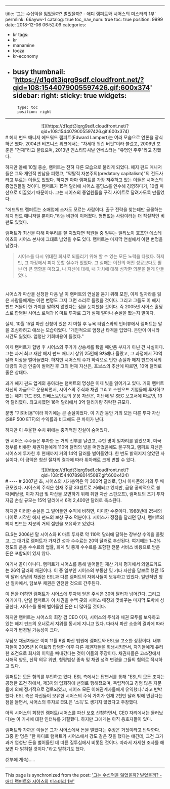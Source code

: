 
---
title: '그는 수십억을 잃었을까? 벌었을까? - 애디 램퍼트와 시어스의 미스터리 1부'
permlink: 66aywv-1
catalog: true
toc_nav_num: true
toc: true
position: 9999
date: 2018-12-06 06:52:09
categories:
- kr
tags:
- kr
- manamine
- tooza
- kr-economy
- busy
thumbnail: 'https://d1qdt3iqrg9sdf.cloudfront.net/?qid=108:1544079005597426.gif:600x374'
sidebar:
    right:
        sticky: true
widgets:
    -
        type: toc
        position: right
---


<center>
![](https://d1qdt3iqrg9sdf.cloudfront.net/?qid=108:1544079005597426.gif:600x374)
</center>
#
헤지 펀드 매니저 에드워드 램퍼트(Edward Lampert)는 여러 모습으로 언론을 장식하곤 했다. 2004년 비즈니스 위크에서는 "차세대 워런 버핏"이라 불렀고, 2006년 포춘은 "천재"라고 불렀으며, 2013년 인스티튜셔널 인베스터는 "유명인 주주"라고 칭했다.
  
하지만 올해 10월 중순, 램퍼트는 전혀 다른 모습으로 불리게 되었다. 헤지 펀드 매니저들은 그와 개인적 만남을 피했고, "약탈적 자본주의(predatory capitalism)"의 전도사라고 부르는 이들도 있었다. 하지만 아마 램퍼트를 가장 저주하고 있는 이들은 시어스의 종업원들일 것이다. 램퍼트가 15억 달러에 시어스 홀딩스를 인수해 경영하다가, 10월 파산으로 이끌었기 때문이다. 그는 시어스의 종업원들을 구직 사이트로 달려가도록 만들었다.
  
"에드워드 램퍼트는 소매업에 소자도 모르는 사람이다. 출구 전략을 찾는데만 골몰하는 헤지 펀드 매니저일 뿐이다."라는 비판이 이어졌다. 형편없는 사람이라는 더 직설적인 비판도 있었다.
  
램퍼트가 최선을 다해 마무리를 잘 지었다면 직원들 중 일부는 일리노이 호프만 에스테이츠의 시어스 본사에 그대로 남았을 수도 있다. 램퍼트는 마지막 연설에서 이런 변명을 남겼다.
  
>시어스를 다시 위대한 회사로 되돌리기 위해 할 수 있는 모든 노력을 다했다. 하지만, 그 과정에서 피치 못할 실수가 있었다. 그 실패는 이전의 어떤 성공보다도 훨씬 더 큰 영향을 미쳤고, 나 자신에 대해, 내 가치에 대해 심각한 의문을 들게 만들었다.
#  
시어스가 파산을 신청한 다음 날 이 램퍼트의 연설을 듣기 위해 모인, 이제 일자라를 잃은 사람들에게는 이런 변명도 그저 그런 소리로 들렸을 것이다. 그리고 그들도 이 헤지 펀드 거물이 한 가지를 말하지 않았다는 점을 눈치챘을 것이다. 즉 2005년 시어스 홀딩스로 합병된 시어스 로벅과 K 마트 투자로 그가 실제 얼마나 손실을 봤는지 
말이다. 
  
실제, 10월 15일 파산 신청이 있은 지 며칠 후 뉴욕 타임스와의 인터뷰에서 램퍼트는 말을 조심하려고 애쓰는 모습이었다. "개인적으로 엄청난 타격을 입었다. 돈만이 아니라 시간도 잃었다. 엄청난 기회비용이 들었다." 
  
이제 램퍼트가 합병 후 시어스의 주가가 상승세를 탔을 때만큼 부자가 아닌 건 사실이다. 그는 과거 최고 재산 헤지 펀드 매니저 상위 25인에 9차례나 올랐고, 그 과정에서 70억 달러 이상을 벌어들였다. 하지만 시어스의 주가 하락으로 인한 손실과 헤지 펀드에서의 대량의 자금 인출이 벌어진 후 그의 현재 자산은, 포브스의 추산에 따르면, 10억 달러로 줄은 상태다. 
  
과거 헤지 펀드 업계의 총아라는 램퍼트의 명성은 이제 빛을 잃어가고 있다. 거의 램퍼트 자신의 자금으로 운용되면서, 시어스의 주식과 채권 그리고 스핀오프 기업들에 투자하고 있는 헤지 펀드 ESL 인베스트먼트의 운용 자산은, 지난해 말 SEC 보고서에 따르면, 13억 달러였다. 최고치였던 16억 달러에서 3억 달러가량 하락한 규모다. 
  
분명 "기회비용"이라 하기에는 큰 손실이었다. 이 기간 동안 거의 모든 다른 투자 자산(S&P 500 ETF)의 수익률과 비교해도 큰 차이가 난다. 
  
하지만 이 우울한 수치 뒤에는 충격적인 진실이 숨어있다.
  
현 시어스 주주들은 투자한 돈 거의 전부를 날렸고, 수만 명이 일자리를 잃었으며, 미국 정부를 비롯한 채권자들에게 110억 달러의 빚을 떠안겼음에도 불구하고, 램퍼트 자신은 시어스에 투자한 후 현재까지 거의 14억 달러를 벌어들였다. 한 번도 밝혀지지 않았던 사실이다. 이 금액은 청산 절차의 결과에 따라 위아래로 크게 변할 수 있다.

<center>
![](https://d1qdt3iqrg9sdf.cloudfront.net/?qid=108:1544078980145087.gif:600x424)
</center>
#
----
#  
2007년 초, 시어스의 시가총액은 약 300억 달러로, 당시 아마존의 거의 두 배 규모였다. 시어스의 주식은 현재 주당 33센트로 거래되고 있지만, 금융 공학적으로 볼 때(배당금, 이자 지급 및 파산을 모면하기 위해 취한 자산 스핀오프), 램퍼트의 초기 투자 자금 손실 규모는 15억 달러에서 6억 2,400만 달러로 축소된다.
  
하지만 이러한 손실은 그 벌어들인 수익에 비하면, 미미한 수준이다. 1988년에 25세의 나이로 시작한 헤지 펀드의 보상 구조 덕분이다. 시어스가 정점을 달리던 당시, 램퍼트의 헤지 펀드는 지분의 거의 절반을 보유하고 있었다. 
  
ELS는 2006년 말 시어스와 K 마트 투자로 약 110억 달러에 달하는 장부상 수익을 올렸고, 그 대가로 램퍼트가 가져간 성과 수수료는 20억 달러로 추산된다. 여기에는 1~2% 정도의 운용 수수료와 법률, 회계 및 중개 수수료를 포함한 전문 서비스 비용으로 받은 돈은 포함되어 있지 않다. 
  
여기서 끝이 아니다. 램퍼트가 시어스를 통해 벌어들인 재산 가치 평가에서 와일드카드는 26억 달러의 채권이다. 이 중 일부인 시어스의 부동산 및 기타 자산을 담보로 했던 15억 달러 상당의 채권은 ESL과 다른 램퍼트의 자회사들이 보유하고 있었다. 일반적인 청산 절차에서, 담보부 채권은 안전한 것으로 간주된다. 
  
이 돈을 더하면 램퍼트가 시어스에 투자해 얻은 주식은 30억 달러가 넘어간다. 그리고 여기에다, 만일 램퍼트가 이 채권을 수백 곳의 시어스 매장과 맞바꾸는 마지막 도박에 성공한다, 시어스를 통해 벌어들인 돈은 더 많아질 것이다.
  
하지만 램퍼트는 시어스의 회장 겸 CEO 이자, 시어스의 주식과 채권 모두를 보유하고 있는 헤지 펀드의 오너로서 지위를 동시에 지니고 있다. 따라서 파산 소송의 결과에 따라 수치가 변경될 가능성이 크다. 
  
무담보 채권자들은 이미 11월 6일 파산 법원에 램퍼트와 ESL을 고소한 상황이다. 내부자들이 2005년 K 마트와 합병한 이후 다른 채권자들을 희생시키면서, 자기들에게 유리한 조건으로 회사의 이익을 빼내갔다는 것이 이들의 주장이다. 채권자들은 고소장에서 사해적 양도, 신탁 의무 위반, 형평법상 종속 및 채권 성격 변경을 그들의 혐의로 적시하고 있다.
  
램퍼트는 모든 혐의를 부인하고 있다. ESL 측에서는 답변서를 통해 "ESL의 모든 조치는 공정한 조건 하에서, 제3자의 입회하에 선의로 행해졌으며, 독립적이고 경험 많은 자문들에 의해 정기적으로 검토되었고, 시어즈 모든 이해관계자들에게 유익했다."라고 반박했다. ESL 측은 자신들이 보유한 시어스의 주식 가치가 현재 2천만 달러 밖에 안된다는 점을 들면서, 시어스의 투자로 ESL은 '소득'도 생기지 않았다고 주장했다. 
  
아직 시어스의 회장인 램퍼트(시어스를 파산 보호 신청하면서, CEO 자리에서는 물러났다)는 이 기사에 대한 인터뷰를 거절했다. 하지만 그에게는 아직 옹호자들이 있다.
  
램퍼트와 가까운 이들은 그가 시어스에서 돈을 벌었다는 주장은 거짓이라고 반박한다. 그중 한 명은 "한 마디로 램퍼트가 시어스에서 강도 같은 짓을 했다는 얘긴데, 그건 그가 과거 엄청난 돈을 벌어들인 데 따른 질투심에서 비롯된 것이다. 따라서 자세한 조사를 해보면 다 밝혀질 것이다."라고 말하기도 했다.
  
(2부에 계속).....

- - -

This page is synchronized from the post: ['그는 수십억을 잃었을까? 벌었을까? - 애디 램퍼트와 시어스의 미스터리 1부'](https://steemit.com/@pius.pius/66aywv-1)
